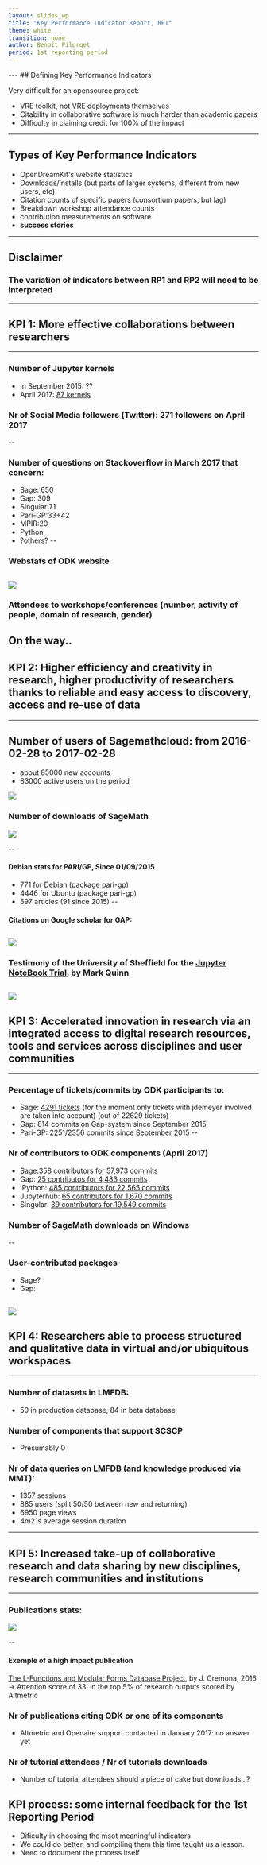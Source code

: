```yaml
---
layout: slides_wp
title: "Key Performance Indicator Report, RP1"
theme: white
transition: none
author: Benoît Pilorget
period: 1st reporting period
---
```


<section data-markdown data-separator="^---\n" data-separator-vertical="^--\n">
---
## Defining Key Performance Indicators

Very difficult for an opensource project:
 - VRE toolkit, not VRE deployments themselves
 - Citability in collaborative software is much harder than academic papers
 - Difficulty in claiming credit for 100% of the impact
---
## Types of Key Performance Indicators

 - OpenDreamKit's website statistics
 - Downloads/installs (but parts of larger systems, different from new users, etc)
 - Citation counts of specific papers (consortium papers, but lag)
 - Breakdown workshop attendance counts
 - contribution measurements on software
 - **success stories**

---
## Disclaimer
### The variation of indicators between RP1 and RP2 will need to be interpreted
---
## KPI 1: More effective collaborations between researchers
---
### Number of Jupyter kernels

- In September 2015: ??
- April 2017: [87 kernels](https://github.com/jupyter/jupyter/wiki/Jupyter-kernels)


### Nr of Social Media followers (Twitter): 271  followers on April 2017
--
### Number of questions on Stackoverflow in March 2017 that concern:

- Sage: 650
- Gap: 309
- Singular:71
- Pari-GP:33+42
- MPIR:20
- Python
- ?others?
--
### Webstats of ODK website

![](../KP1-world_visits_website.png)
--
### Attendees to workshops/conferences (number, activity of people, domain of research, gender)

On the way..
---

## KPI 2: Higher efficiency and creativity in research, higher productivity of researchers thanks to reliable and easy access to discovery, access and re-use of data
---
## Number of users of Sagemathcloud: from 2016-02-28 to 2017-02-28

- about 85000 new accounts
- 83000 active users on the period

![](../KP1-Total_number_accounts_and_projects_sagemath.JPG)
### Number of downloads of SageMath 
![](../KPI-sage_dwld.JPG)

--
#### Debian stats for PARI/GP, Since 01/09/2015
- 771 for Debian  (package pari-gp)
- 4446 for Ubuntu (package pari-gp)
- 597 articles (91 since 2015)
--     
#### Citations on Google scholar for GAP:

![](../KPI-GapGScholar_CitationsPerYear.JPG)
--
### Testimony of the University of Sheffield for the [Jupyter NoteBook Trial](https://www.sheffield.ac.uk/bms/teaching/stories/bms353), by Mark Quinn

![](../KPI-USFD-testimony2.PNG)
--
## KPI 3: Accelerated innovation in research via an integrated access to digital research resources, tools and services across disciplines and user communities
---
### Percentage of tickets/commits by ODK participants to:
- Sage:  [4291 tickets](https://trac.sagemath.org/search?ticket=on&q=jdemeyer&page=11&noquickjump=1) (for the moment only tickets with jdemeyer involved are taken into account) (out of 22629 tickets)
- Gap: 814 commits on Gap-system since September 2015
- Pari-GP: 2251/2356 commits since September 2015
--
### Nr of contributors to ODK components (April 2017)

- Sage:[358 contributors for 57,973 commits](https://github.com/sagemath/sage/)
- Gap: [25 contributos for 4,483 commits](https://github.com/gap-system/gap)
- IPython: [485 contributors for 22,565 commits](https://github.com/ipython/ipython)
- Jupyterhub: [65 contributors for 1,670 commits](https://github.com/jupyterhub/jupyterhub)
- Singular: [39 contributors for 19,549 commits](https://github.com/Singular/Sources)

### Number of SageMath downloads on Windows
--
### User-contributed packages

- Sage?
- Gap: 

![](../kpi-gap-packages.PNG)
---
## KPI 4: Researchers able to process structured and qualitative data in virtual and/or ubiquitous workspaces
---
### Number of datasets in LMFDB:
- 50 in production database, 84 in beta database

### Number of components that support SCSCP
- Presumably 0

### Nr of data queries on LMFDB (and knowledge produced via MMT): 

- 1357 sessions
- 885 users (split 50/50 between new and returning)
- 6950 page views
- 4m21s average session duration
---
## KPI 5: Increased take-up of collaborative research and data sharing by new disciplines, research communities and institutions
---
### Publications stats:

![](../nr-publications.png)

--
#### Exemple of a high impact publication

[The L-Functions and Modular Forms Database Project](https://www.openaire.eu/en/search/publication?articleId=core_ac_uk__::bac82a8fe3e313ae79db60e152a36c54), by J. Cremona, 2016
-> Attention score of 33: in the top 5% of research outputs scored by Altmetric

### Nr of publications citing ODK or one of its components
- Altmetric and Openaire support contacted in January 2017: no answer yet
### Nr of tutorial attendees / Nr of tutorials downloads
- Number of tutorial attendees should a piece of cake but downloads...?

## KPI process: some internal feedback for the 1st Reporting Period

 - Dificulty in choosing the msot meaningful indicators
 - We could do better, and compiling them this time taught us a lesson. 
 - Need to document the process itself

</section>

